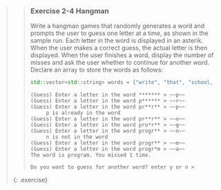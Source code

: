 >> ### Exercise 2-4 Hangman
>>
>> Write a hangman games that randomly generates a word and prompts the user to guess one letter at a time, as shown in the sample run.
>> Each letter in the word is displayed in an asterik. When the user makes a correct guess, the actual letter is then displayed. When the user finishes a word, display the number of misses and ask the user whether to continue for another word. Declare an array to store the words as follows:
>>
>>```cpp
>> std::vector<std::string> words = {"write", "that", "school, ...};
>>```
>>
>>```output
>> (Guess) Enter a letter in the word ******* > ~~p~~
>> (Guess) Enter a letter in the word p****** > ~~r~~ 
>> (Guess) Enter a letter in the word pr**r** > ~~p~~
>>      p is already in the word
>> (Guess) Enter a letter in the word pr**r** > ~~o~~
>> (Guess) Enter a letter in the word pro*r** > ~~g~~
>> (Guess) Enter a letter in the word progr** > ~~n~~
>>      n is not in the word
>> (Guess) Enter a letter in the word progr** > ~~m~~
>> (Guess) Enter a letter in the word progr*m > ~~a~~
>> The word is program. You missed 1 time.
>>
>> Do you want to guess for another word? enter y or n >
>>```
>>
>{: .exercise}